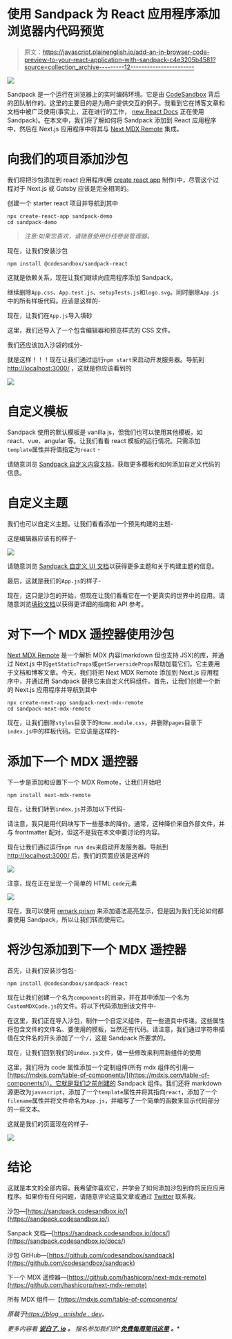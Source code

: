 # 使用 Sandpack 为 React 应用程序添加浏览器内代码预览

> 原文：<https://javascript.plainenglish.io/add-an-in-browser-code-preview-to-your-react-application-with-sandpack-c4e3205b4581?source=collection_archive---------12----------------------->

![](img/68861c6963839f6c48d2e0328c8ce8ff.png)

Sandpack 是一个运行在浏览器上的实时编码环境。它是由 [CodeSandbox](https://codesandbox.io/) 背后的团队制作的。这里的主要目的是为用户提供交互的例子。我看到它在博客文章和文档中被广泛使用(事实上，正在进行的工作， [new React Docs](https://beta.reactjs.org/learn) 正在使用 Sandpack)。在本文中，我们将了解如何将 Sandpack 添加到 React 应用程序中，然后在 Next.js 应用程序中将其与 [Next MDX Remote](https://github.com/hashicorp/next-mdx-remote) 集成。

# 向我们的项目添加沙包

我们将把沙包添加到 react 应用程序(用 [create react app](https://github.com/facebook/create-react-app) 制作)中，尽管这个过程对于 Next.js 或 Gatsby 应该是完全相同的。

创建一个 starter react 项目并导航到其中

```
npx create-react-app sandpack-demo
cd sandpack-demo
```

> *注意:如果您喜欢，请随意使用纱线卷装管理器。*

现在，让我们安装沙包

```
npm install @codesandbox/sandpack-react
```

这就是依赖关系，现在让我们继续向应用程序添加 Sandpack。

继续删除`App.css`、`App.test.js`、`setupTests.js`和`logo.svg`。同时删除`App.js`中的所有样板代码。应该是这样的-

现在，让我们在`App.js`导入填砂

这里，我们还导入了一个包含编辑器和预览样式的 CSS 文件。

我们还应该加入沙袋的成分-

就是这样！！！现在让我们通过运行`npm start`来启动开发服务器。导航到 [http://localhost:3000/](http://localhost:3000/) ，这就是你应该看到的

![](img/d6f126274dcdec061e028d906f4bc422.png)

# 自定义模板

Sandpack 使用的默认模板是 vanilla js，但我们也可以使用其他模板，如 react、vue、angular 等。让我们看看 react 模板的运行情况。只需添加`template`属性并将值指定为`react` -

请随意浏览 [Sandpack 自定义内容文档](https://sandpack.codesandbox.io/docs/getting-started/custom-content)，获取更多模板和如何添加自定义代码的信息。

# 自定义主题

我们也可以自定义主题。让我们看看添加一个预先构建的主题-

这是编辑器应该有的样子-

![](img/02cff6068e217345a499edc6fac4514c.png)

请随意浏览 [Sandpack 自定义 UI 文档](https://sandpack.codesandbox.io/docs/getting-started/custom-ui)以获得更多主题和关于构建主题的信息。

最后，这就是我们的`App.js`的样子-

现在，这只是沙包的开始，但现在让我们看看它在一个更真实的世界中的应用。请随意浏览[填砂文档](https://sandpack.codesandbox.io/docs/)以获得更详细的指南和 API 参考。

# 对下一个 MDX 遥控器使用沙包

[Next MDX Remote](https://github.com/hashicorp/next-mdx-remote) 是一个解析 MDX 内容(markdown 但也支持 JSX)的库，并通过 Next.js 中的`getStaticProps`或`getServersideProps`帮助加载它们。它主要用于文档和博客文章。今天，我们将把 Next MDX Remote 添加到 Next.js 应用程序中，并通过用 Sandpack 替换它来自定义代码组件。首先，让我们创建一个新的 Next.js 应用程序并导航到其中

```
npx create-next-app sandpack-next-mdx-remote
cd sandpack-next-mdx-remote
```

现在，让我们删除`styles`目录下的`Home.module.css`，并删除`pages`目录下`index.js`中的样板代码。它应该是这样的-

# 添加下一个 MDX 遥控器

下一步是添加和设置下一个 MDX Remote，让我们开始吧

```
npm install next-mdx-remote
```

现在，让我们转到`index.js`并添加以下代码-

请注意，我只是用代码块写下一些基本的降价。通常，这种降价来自外部文件，并与 frontmatter 配对，但这不是我在本文中要讨论的内容。

现在让我们通过运行`npm run dev`来启动开发服务器。导航到 [http://localhost:3000/](http://localhost:3000/) 后，我们的页面应该是这样的

![](img/3654de3a46dfabf8ad77269a2eaced32.png)

注意，现在正在呈现一个简单的 HTML `code`元素

![](img/96f56bf071442d1a049ce3b7378ba9a4.png)

现在，我可以使用 [remark prism](https://www.npmjs.com/package/remark-prism) 来添加语法高亮显示，但是因为我们无论如何都要使用 Sandpack，所以让我们转而使用它。

# 将沙包添加到下一个 MDX 遥控器

首先，让我们安装沙包包-

```
npm install @codesandbox/sandpack-react
```

现在让我们创建一个名为`components`的目录，并在其中添加一个名为`CustomMDXCode.js`的文件。将以下代码添加到该文件中-

在这里，我们正在导入沙包，制作一个自定义组件，在一些道具中传递。这些属性将包含文件的文件名、要使用的模板，当然还有代码。请注意，我们通过字符串插值在文件名的开头添加了一个`/`，这是 Sandpack 所要求的。

现在，让我们回到我们的`index.js`文件，做一些修改来利用新组件的使用

这里，我们将为 code 属性添加一个定制组件(所有 mdx 组件的引用—[https://mdxjs.com/table-of-components/](https://mdxjs.com/table-of-components/))，它就是我们之前创建的 Sandpack 组件。我们还将 markdown 源更改为`javascript`，添加了一个`template`属性并将其指向`react`，添加了一个`filename`属性并将文件命名为`App.js`，并编写了一个简单的函数来显示代码部分的一些文本。

这就是我们的页面现在的样子-

![](img/616233b34142feb6677555e5989b3907.png)

# 结论

这就是本文的全部内容。我希望你喜欢它，并学会了如何添加沙包到你的反应应用程序。如果你有任何问题，请随意评论这篇文章或通过 [Twitter](https://twitter.com/AnishDe12020) 联系我。

沙包—[https://sandpack.codesandbox.io/](https://sandpack.codesandbox.io/)

Sanpack 文档—[https://sandpack.codesandbox.io/docs/](https://sandpack.codesandbox.io/docs/)

沙包 GitHub—[https://github.com/codesandbox/sandpack](https://github.com/codesandbox/sandpack)

下一个 MDX 遥控器—[https://github.com/hashicorp/next-mdx-remote](https://github.com/hashicorp/next-mdx-remote)

所有 MDX 组件—【https://mdxjs.com/table-of-components/ 

*原载于*[*https://blog . anishde . dev*](https://blog.anishde.dev/adding-an-in-browser-code-preview-to-your-react-application-with-sandpack)*。*

*更多内容看* [***说白了. io***](http://plainenglish.io/) ***。*** *报名参加我们的**[***免费每周简讯这里***](http://newsletter.plainenglish.io/) ***。****